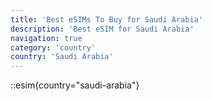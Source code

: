 ```yaml
---
title: 'Best eSIMs To Buy for Saudi Arabia'
description: 'Best eSIM for Saudi Arabia'
navigation: true
category: 'country'
country: 'Saudi Arabia'
---
```


::esim{country="saudi-arabia"}
